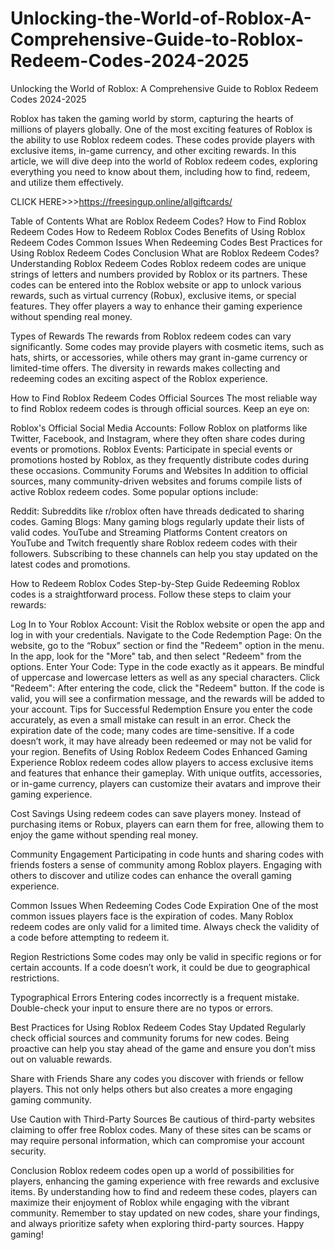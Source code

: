 # Unlocking-the-World-of-Roblox-A-Comprehensive-Guide-to-Roblox-Redeem-Codes-2024-2025
Unlocking the World of Roblox: A Comprehensive Guide to Roblox Redeem Codes 2024-2025

Roblox has taken the gaming world by storm, capturing the hearts of millions of players globally. One of the most exciting features of Roblox is the ability to use Roblox redeem codes. These codes provide players with exclusive items, in-game currency, and other exciting rewards. In this article, we will dive deep into the world of Roblox redeem codes, exploring everything you need to know about them, including how to find, redeem, and utilize them effectively.

CLICK HERE>>>https://freesingup.online/allgiftcards/

Table of Contents
What are Roblox Redeem Codes?
How to Find Roblox Redeem Codes
How to Redeem Roblox Codes
Benefits of Using Roblox Redeem Codes
Common Issues When Redeeming Codes
Best Practices for Using Roblox Redeem Codes
Conclusion
What are Roblox Redeem Codes?
Understanding Roblox Redeem Codes
Roblox redeem codes are unique strings of letters and numbers provided by Roblox or its partners. These codes can be entered into the Roblox website or app to unlock various rewards, such as virtual currency (Robux), exclusive items, or special features. They offer players a way to enhance their gaming experience without spending real money.

Types of Rewards
The rewards from Roblox redeem codes can vary significantly. Some codes may provide players with cosmetic items, such as hats, shirts, or accessories, while others may grant in-game currency or limited-time offers. The diversity in rewards makes collecting and redeeming codes an exciting aspect of the Roblox experience.

How to Find Roblox Redeem Codes
Official Sources
The most reliable way to find Roblox redeem codes is through official sources. Keep an eye on:

Roblox's Official Social Media Accounts: Follow Roblox on platforms like Twitter, Facebook, and Instagram, where they often share codes during events or promotions.
Roblox Events: Participate in special events or promotions hosted by Roblox, as they frequently distribute codes during these occasions.
Community Forums and Websites
In addition to official sources, many community-driven websites and forums compile lists of active Roblox redeem codes. Some popular options include:

Reddit: Subreddits like r/roblox often have threads dedicated to sharing codes.
Gaming Blogs: Many gaming blogs regularly update their lists of valid codes.
YouTube and Streaming Platforms
Content creators on YouTube and Twitch frequently share Roblox redeem codes with their followers. Subscribing to these channels can help you stay updated on the latest codes and promotions.

How to Redeem Roblox Codes
Step-by-Step Guide
Redeeming Roblox codes is a straightforward process. Follow these steps to claim your rewards:

Log In to Your Roblox Account: Visit the Roblox website or open the app and log in with your credentials.
Navigate to the Code Redemption Page:
On the website, go to the “Robux” section or find the "Redeem" option in the menu.
In the app, look for the "More" tab, and then select "Redeem" from the options.
Enter Your Code: Type in the code exactly as it appears. Be mindful of uppercase and lowercase letters as well as any special characters.
Click "Redeem": After entering the code, click the "Redeem" button. If the code is valid, you will see a confirmation message, and the rewards will be added to your account.
Tips for Successful Redemption
Ensure you enter the code accurately, as even a small mistake can result in an error.
Check the expiration date of the code; many codes are time-sensitive.
If a code doesn’t work, it may have already been redeemed or may not be valid for your region.
Benefits of Using Roblox Redeem Codes
Enhanced Gaming Experience
Roblox redeem codes allow players to access exclusive items and features that enhance their gameplay. With unique outfits, accessories, or in-game currency, players can customize their avatars and improve their gaming experience.

Cost Savings
Using redeem codes can save players money. Instead of purchasing items or Robux, players can earn them for free, allowing them to enjoy the game without spending real money.

Community Engagement
Participating in code hunts and sharing codes with friends fosters a sense of community among Roblox players. Engaging with others to discover and utilize codes can enhance the overall gaming experience.

Common Issues When Redeeming Codes
Code Expiration
One of the most common issues players face is the expiration of codes. Many Roblox redeem codes are only valid for a limited time. Always check the validity of a code before attempting to redeem it.

Region Restrictions
Some codes may only be valid in specific regions or for certain accounts. If a code doesn’t work, it could be due to geographical restrictions.

Typographical Errors
Entering codes incorrectly is a frequent mistake. Double-check your input to ensure there are no typos or errors.

Best Practices for Using Roblox Redeem Codes
Stay Updated
Regularly check official sources and community forums for new codes. Being proactive can help you stay ahead of the game and ensure you don’t miss out on valuable rewards.

Share with Friends
Share any codes you discover with friends or fellow players. This not only helps others but also creates a more engaging gaming community.

Use Caution with Third-Party Sources
Be cautious of third-party websites claiming to offer free Roblox codes. Many of these sites can be scams or may require personal information, which can compromise your account security.

Conclusion
Roblox redeem codes open up a world of possibilities for players, enhancing the gaming experience with free rewards and exclusive items. By understanding how to find and redeem these codes, players can maximize their enjoyment of Roblox while engaging with the vibrant community. Remember to stay updated on new codes, share your findings, and always prioritize safety when exploring third-party sources. Happy gaming!
